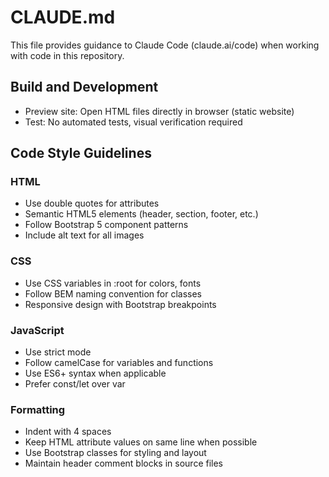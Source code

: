 # CLAUDE.md

This file provides guidance to Claude Code (claude.ai/code) when working with code in this repository.

## Build and Development

- Preview site: Open HTML files directly in browser (static website)
- Test: No automated tests, visual verification required

## Code Style Guidelines

### HTML
- Use double quotes for attributes
- Semantic HTML5 elements (header, section, footer, etc.)
- Follow Bootstrap 5 component patterns
- Include alt text for all images

### CSS
- Use CSS variables in :root for colors, fonts
- Follow BEM naming convention for classes
- Responsive design with Bootstrap breakpoints

### JavaScript 
- Use strict mode
- Follow camelCase for variables and functions
- Use ES6+ syntax when applicable
- Prefer const/let over var

### Formatting
- Indent with 4 spaces
- Keep HTML attribute values on same line when possible
- Use Bootstrap classes for styling and layout
- Maintain header comment blocks in source files